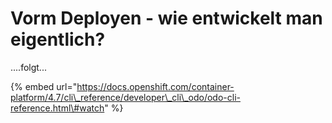 # Vorm Deployen - wie entwickelt man eigentlich?

....folgt... 

{% embed url="https://docs.openshift.com/container-platform/4.7/cli\_reference/developer\_cli\_odo/odo-cli-reference.html\#watch" %}



